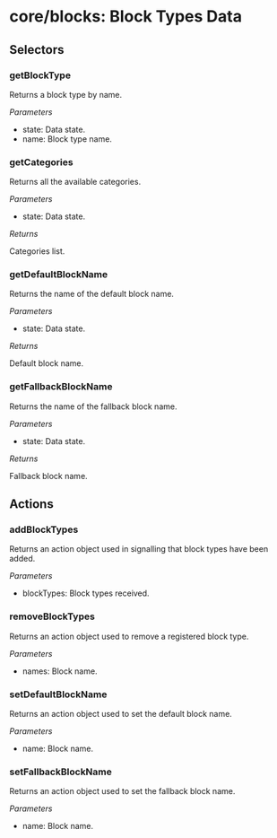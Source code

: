 # **core/blocks**: Block Types Data

## Selectors 

### getBlockType

Returns a block type by name.

*Parameters*

 * state: Data state.
 * name: Block type name.


### getCategories

Returns all the available categories.

*Parameters*

 * state: Data state.

*Returns*

Categories list.

### getDefaultBlockName

Returns the name of the default block name.

*Parameters*

 * state: Data state.

*Returns*

Default block name.

### getFallbackBlockName

Returns the name of the fallback block name.

*Parameters*

 * state: Data state.

*Returns*

Fallback block name.

## Actions

### addBlockTypes

Returns an action object used in signalling that block types have been added.

*Parameters*

 * blockTypes: Block types received.


### removeBlockTypes

Returns an action object used to remove a registered block type.

*Parameters*

 * names: Block name.


### setDefaultBlockName

Returns an action object used to set the default block name.

*Parameters*

 * name: Block name.


### setFallbackBlockName

Returns an action object used to set the fallback block name.

*Parameters*

 * name: Block name.
